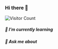 ### Hi there 👋

![Visitor Count](https://profile-counter.glitch.me/{kenhay82}/count.svg)


##### 🌱 I’m currently learning 
##### 💬 Ask me about

<!--
**kenhay82/kenhay82** is a ✨ _special_ ✨ repository because its `README.md` (this file) appears on your GitHub profile.

Here are some ideas to get you started:

- 🔭 I’m currently working on ...
- 🌱 I’m currently learning ...
- 👯 I’m looking to collaborate on ...
- 🤔 I’m looking for help with ...
- 💬 Ask me about ...
- 📫 How to reach me: ...
- 😄 Pronouns: ...
- ⚡ Fun fact: ...
-->
